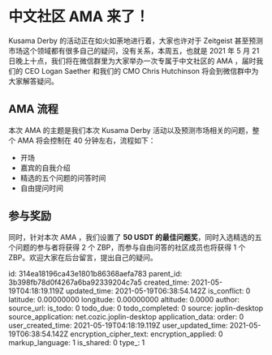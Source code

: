 # 中文社区 AMA 来了！

Kusama Derby 的活动正在如火如荼地进行着，大家也许对于 Zeitgeist 甚至预测市场这个领域都有很多自己的疑问，没有关系，本周五，也就是 2021 年 5 月 21 日晚上十点，我们将在微信群里为大家举办一次专属于中文社区的 AMA ，届时我们的 CEO Logan Saether 和我们的 CMO Chris Hutchinson 将会到微信群中为大家解答疑问。

## AMA 流程

本次 AMA 的主题是我们本次 Kusama Derby 活动以及预测市场相关的问题，整个 AMA 将会控制在 40 分钟左右，流程如下：

- 开场
- 嘉宾的自我介绍
- 精选的五个问题的问答时间
- 自由提问时间

## 参与奖励

同时，针对本次 AMA ，我们设置了 **50 USDT 的最佳问题奖**，同时入选精选的五个问题的参与者将获得 2 个 ZBP，而参与自由问答的社区成员也将获得 1 个 ZBP。欢迎大家在后台留言，提出自己的疑问。



id: 314ea18196ca43e1801b86368aefa783
parent_id: 3b398fb78d0f4267a6ba92339204c7a5
created_time: 2021-05-19T04:18:19.119Z
updated_time: 2021-05-19T06:38:54.142Z
is_conflict: 0
latitude: 0.00000000
longitude: 0.00000000
altitude: 0.0000
author: 
source_url: 
is_todo: 0
todo_due: 0
todo_completed: 0
source: joplin-desktop
source_application: net.cozic.joplin-desktop
application_data: 
order: 0
user_created_time: 2021-05-19T04:18:19.119Z
user_updated_time: 2021-05-19T06:38:54.142Z
encryption_cipher_text: 
encryption_applied: 0
markup_language: 1
is_shared: 0
type_: 1